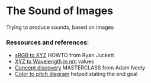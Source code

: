# The Sound of Images
Trying to produce sounds, based on images

### Ressources and references:
* [sRGB to XYZ](http://www.ryanjuckett.com/programming/rgb-color-space-conversion/) HOWTO from Ryan Juckett
* [XYZ to Wavelength in nm](https://www.waveformlighting.com/files/color_matching_functions.txt) values
* [Concept discovery](https://www.youtube.com/watch?v=JiNKlhspdKg&t=1799s) MASTERCLASS from Adam Neely
* [Color to pitch diagram](https://www.flutopedia.com/img/ColorOfSound_Nextdrum_lg.jpg) helped stating the end goal
